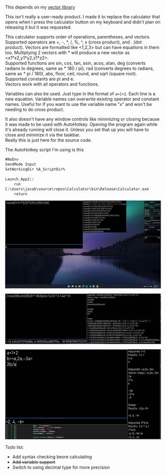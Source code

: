 This depends on my [vector library](https://github.com/Jacbo1/Vector-Math)

This isn't really a user-ready product. I made it to replace the calculator that opens when I press the calculator button on my keyboard and didn't plan on releasing it but it was requested.  
  
This calculator supports order of operations, parentheses, and vectors. Supported operators are +, -, \*, /, %, ^, x (cross product), and . (dot product). Vectors are formatted like <1,2,3> but can have equations in them too. Multiplying 2 vectors with \* will produce a new vector as <x1\*x2,y1\*y2,z1\*z2>.  
Supported functions are sin, cos, tan, asin, acos, atan, deg (converts radians to degrees, same as \* 180 / pi), rad (converts degrees to radians, same as \* pi / 180), abs, floor, ceil, round, and sqrt (square root).  
Supported constants are pi and e.  
Vectors work with all operators and functions.  
  
Variables can also be used. Just type in the format of `a=1+2`. Each line is a new equation. Variable names can overwrite existing operator and constant names. Useful for if you want to use the variable name "x" and won't be needing to do cross product.  
  
It also doesn't have any window controls like minimizing or closing because it was made to be used with AutoHotkey. Opening the program again while it's already running will close it. Unless you set that up you will have to close and minimize it via the taskbar.  
Really this is just here for the source code.  

The AutoHotkey script I'm using is this
```
#NoEnv
SendMode Input
SetWorkingDir %A_ScriptDir%

Launch_App2::
    run C:\Users\jacob\source\repos\Calculator\bin\Release\Calculator.exe
    return
```
![Basic](Screenshots/basic.png)  
  
![Vectors](Screenshots/vectors.png)  
  
![Variables](Screenshots/variables.png)

Todo list:
* Add syntax checking beore calculating
* <strike>Add variable support</strike>
* Switch to using decimal type for more precision
